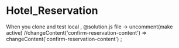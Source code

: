 # Hotel_Reservation

When you clone and test local , @solution.js file -> uncomment(make active) //changeContent('confirm-reservation-content') => changeContent('confirm-reservation-content') ;
